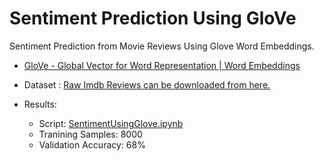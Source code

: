 # Sentiment Prediction Using GloVe
 Sentiment Prediction from Movie Reviews Using Glove Word Embeddings.

* [GloVe - Global Vector for Word Representation | Word Embeddings](<https://nlp.stanford.edu/projects/glove/>)

* Dataset : [Raw Imdb Reviews can be downloaded from here.](http://mng.bz/0tIo)
* Results:
  * Script: [SentimentUsingGlove.ipynb](./SentimentUsingGlove.ipynb)
  * Tranining Samples: 8000
  * Validation Accuracy: 68%

